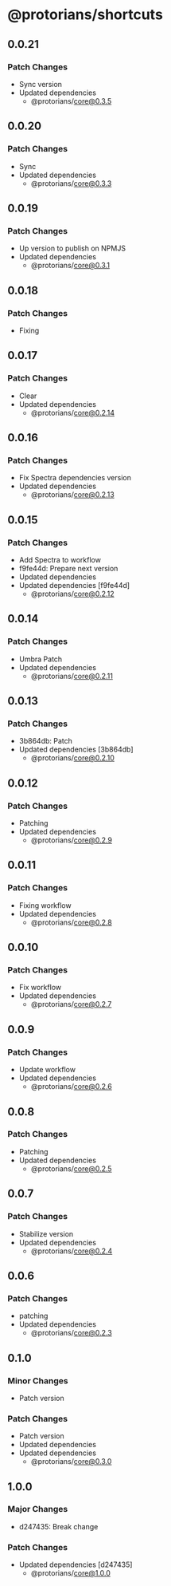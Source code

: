 # @protorians/shortcuts

## 0.0.21

### Patch Changes

- Sync version
- Updated dependencies
  - @protorians/core@0.3.5

## 0.0.20

### Patch Changes

- Sync
- Updated dependencies
  - @protorians/core@0.3.3

## 0.0.19

### Patch Changes

- Up version to publish on NPMJS
- Updated dependencies
  - @protorians/core@0.3.1

## 0.0.18

### Patch Changes

- Fixing

## 0.0.17

### Patch Changes

- Clear
- Updated dependencies
  - @protorians/core@0.2.14

## 0.0.16

### Patch Changes

- Fix Spectra dependencies version
- Updated dependencies
  - @protorians/core@0.2.13

## 0.0.15

### Patch Changes

- Add Spectra to workflow
- f9fe44d: Prepare next version
- Updated dependencies
- Updated dependencies [f9fe44d]
  - @protorians/core@0.2.12

## 0.0.14

### Patch Changes

- Umbra Patch
- Updated dependencies
  - @protorians/core@0.2.11

## 0.0.13

### Patch Changes

- 3b864db: Patch
- Updated dependencies [3b864db]
  - @protorians/core@0.2.10

## 0.0.12

### Patch Changes

- Patching
- Updated dependencies
  - @protorians/core@0.2.9

## 0.0.11

### Patch Changes

- Fixing workflow
- Updated dependencies
  - @protorians/core@0.2.8

## 0.0.10

### Patch Changes

- Fix workflow
- Updated dependencies
  - @protorians/core@0.2.7

## 0.0.9

### Patch Changes

- Update workflow
- Updated dependencies
  - @protorians/core@0.2.6

## 0.0.8

### Patch Changes

- Patching
- Updated dependencies
  - @protorians/core@0.2.5

## 0.0.7

### Patch Changes

- Stabilize version
- Updated dependencies
  - @protorians/core@0.2.4

## 0.0.6

### Patch Changes

- patching
- Updated dependencies
  - @protorians/core@0.2.3

## 0.1.0

### Minor Changes

- Patch version

### Patch Changes

- Patch version
- Updated dependencies
- Updated dependencies
  - @protorians/core@0.3.0

## 1.0.0

### Major Changes

- d247435: Break change

### Patch Changes

- Updated dependencies [d247435]
  - @protorians/core@1.0.0

